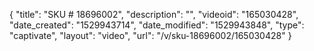 {
    "title": "SKU # 18696002",
    "description": "",
    "videoid": "165030428",
    "date_created": "1529943714",
    "date_modified": "1529943848",
    "type": "captivate",
    "layout": "video",
    "url": "\/v\/sku-18696002\/165030428"
}
